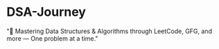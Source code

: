 # DSA-Journey
"🚀 Mastering Data Structures &amp; Algorithms through LeetCode, GFG, and more — One problem at a time."
